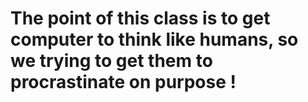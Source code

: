 # The point of this class is to get computer to think like humans, so we trying to get them to procrastinate on purpose !

